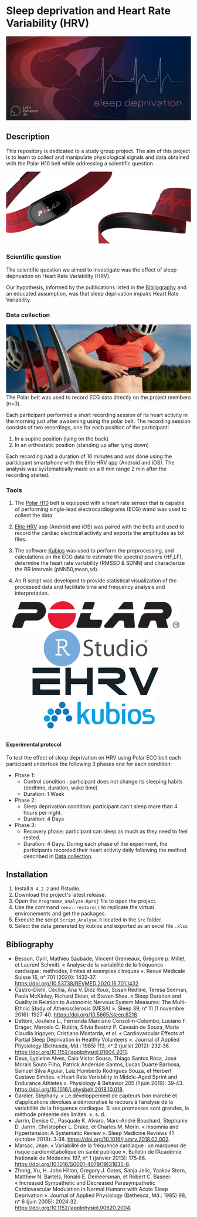 # Sleep deprivation and Heart Rate Variability (HRV) 

![Project artwork](Doc/img/HRV_and_Sleep_Deprivation_550_250_LE_digital_art_x4.jpg)

 ## Description
 This repository is dedicated to a study group project. The aim of this project is to learn to collect and manipulate physiological signals and data obtained with the Polar H10 belt while addressing a scientific question. 

 ![Polar H10 artwork 1](Doc/img/polar_red.jpg )

 ### Scientific question

The scientific question we aimed to investigate was the effect of sleep deprivation on Heart Rate Variability (HRV).

Our hypothesis, informed by the publications listed in the [Bibliography](##Bibliography) and an educated assumption, was that sleep deprivation impairs Heart Rate Variability.

 ### Data collection
 ![Polar H10 artwork 2](Doc/img/h10-preview-l-min.jpg)
 The Polar belt was used to record ECG data directly on the project members (n=3).
 
 Each participant performed a short recording session of its heart activity in the morning just after awakening using the polar belt.
 The recording session consists of two recordings, one for each position of the participant:
1. In a supine position (lying on the back)
2. In an orthostatic position (standing up after lying down)

 Each recording had a duration of 10 minutes and was done using the participant smartphone with the Elite HRV app (Android and iOS). The analysis was systematically made on a 6 min range 2 min after the recording started.

 
 ### Tools
 1. The [Polar H10](https://www.polar.com/en/sensors/h10-heart-rate-sensor) belt is equipped with a heart rate sensor that is capable of performing single-lead electrocardiograms (ECG) wand was used to collect the data.

 2. [Elite HRV](https://elitehrv.com/) app (Android and iOS) was paired with the belts and used to record the cardiac electrical activity and exports the amplitudes as txt files.

 3. The software [Kubios](https://www.kubios.com/) was used to perform the preprocessing, and calculations on the ECG data to estimate the spectral powers (HF,LF), determine the heart rate variability (RMSSD & SDNN) and characterize the RR intervals (pNN50,mean,sd).

 4. An R script was developed to provide statistical visualization of the processed data and facilitate time and frequency analysis and interpretation.

 <p align="center">
  <img src="Doc/img/Polar_Electro_Logo.svg" height="75" alt="Logo 1" />&nbsp;&nbsp;&nbsp;&nbsp;
  <img src="Doc/img/RStudio_logo_flat.svg" height="100" alt="Logo 2" />&nbsp;&nbsp;&nbsp;&nbsp;
  <img src="Doc/img/EHRV_Darklogo.svg" height="75" alt="Logo 3" />&nbsp;&nbsp;&nbsp;&nbsp;
  <img src="Doc/img/kubios-600x200-1.svg" height="100" alt="Logo 4" />
</p>
 

 #### Experimental protocol
 To test the effect of sleep deprivation on HRV using Polar ECG belt each participant undertook the following 3 phases one for each condition:
 - Phase 1:
    - Control condition : participant does not change its sleeping habits (bedtime, duration, wake time)
    - Duration: 1 Week
 - Phase 2:
    - Sleep deprivation condition: participant can't sleep more than 4 hours per night.
    - Duration: 4 Days
 - Phase 3: 
    - Recovery phase: participant can sleep as much as they need to feel rested.
    - Duration: 4 Days.
 During each phase of the experiment, the participants recorded their heart activity daily following the method described in [Data collection](###Data_collection).

## Installation

1. Install `R 4.2.2` and Rstudio.
2. Download the project's latest release.
3. Open the `Programme_analyse.Rproj` file to open the project.
4. Use the command `renv::restore()` to replicate the virtual environements and get the packages.
5. Execute the script `Script_Analyse.R` located in the `Src` folder.
6. Select the data generated by kubios and exported as an excel file `.xlsx`

## Bibliography
- Besson, Cyril, Mathieu Saubade, Vincent Gremeaux, Grégoire p. Millet, et Laurent Schmitt. « Analyse de la variabilité de la fréquence cardiaque : méthodes, limites et exemples cliniques ». Revue Médicale Suisse 16, nᵒ 701 (2020): 1432‑37. https://doi.org/10.53738/REVMED.2020.16.701.1432.
- Castro-Diehl, Cecilia, Ana V. Diez Roux, Susan Redline, Teresa Seeman, Paula McKinley, Richard Sloan, et Steven Shea. « Sleep Duration and Quality in Relation to Autonomic Nervous System Measures: The Multi-Ethnic Study of Atherosclerosis (MESA) ». Sleep 39, nᵒ 11 (1 novembre 2016): 1927‑40. https://doi.org/10.5665/sleep.6218.
- Dettoni, Josilene L., Fernanda Marciano Consolim-Colombo, Luciano F. Drager, Marcelo C. Rubira, Silvia Beatriz P. Cavasin de Souza, Maria Claudia Irigoyen, Cristiano Mostarda, et al. « Cardiovascular Effects of Partial Sleep Deprivation in Healthy Volunteers ». Journal of Applied Physiology (Bethesda, Md.: 1985) 113, nᵒ 2 (juillet 2012): 232‑36. https://doi.org/10.1152/japplphysiol.01604.2011.
- Deus, Lysleine Alves, Caio Victor Sousa, Thiago Santos Rosa, José Morais Souto Filho, Patrick Anderson Santos, Lucas Duarte Barbosa, Samuel Silva Aguiar, Luiz Humberto Rodrigues Souza, et Herbert Gustavo Simões. « Heart Rate Variability in Middle-Aged Sprint and Endurance Athletes ». Physiology & Behavior 205 (1 juin 2019): 39‑43. https://doi.org/10.1016/j.physbeh.2018.10.018.
- Gardier, Stéphany. « Le développement de capteurs bon marché et d’applications dévolues a démocratisé le recours à l’analyse de la variabilité de la fréquence cardiaque. Si ses promesses sont grandes, la méthode présente des limites. », s. d.
- Jarrin, Denise C., Pasquale K. Alvaro, Marc-André Bouchard, Stephanie D. Jarrin, Christopher L. Drake, et Charles M. Morin. « Insomnia and Hypertension: A Systematic Review ». Sleep Medicine Reviews 41 (octobre 2018): 3‑38. https://doi.org/10.1016/j.smrv.2018.02.003.
- Marsac, Jean. « Variabilité de la fréquence cardiaque : un marqueur de risque cardiométabolique en santé publique ». Bulletin de l’Académie Nationale de Médecine 197, nᵒ 1 (janvier 2013): 175‑86. https://doi.org/10.1016/S0001-4079(19)31635-8.
- Zhong, Xu, H. John Hilton, Gregory J. Gates, Sanja Jelic, Yaakov Stern, Matthew N. Bartels, Ronald E. Demeersman, et Robert C. Basner. « Increased Sympathetic and Decreased Parasympathetic Cardiovascular Modulation in Normal Humans with Acute Sleep Deprivation ». Journal of Applied Physiology (Bethesda, Md.: 1985) 98, nᵒ 6 (juin 2005): 2024‑32. https://doi.org/10.1152/japplphysiol.00620.2004.
